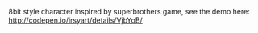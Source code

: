 8bit style character inspired by superbrothers game, see the demo here: http://codepen.io/irsyart/details/VjbYoB/
